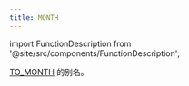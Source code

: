 ```yaml
---
title: MONTH
---
```

import FunctionDescription from '@site/src/components/FunctionDescription';

<FunctionDescription description="引入或更新版本：v1.2.375"/>

[TO_MONTH](to-month.md) 的别名。